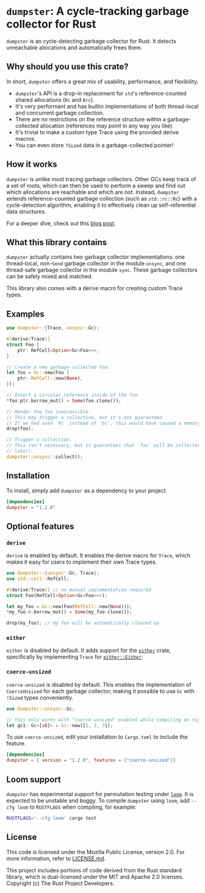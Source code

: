 # `dumpster`: A cycle-tracking garbage collector for Rust

`dumpster` is an cycle-detecting garbage collector for Rust.
It detects unreachable allocations and automatically frees them.

## Why should you use this crate?

In short, `dumpster` offers a great mix of usability, performance, and flexibility.

- `dumpster`'s API is a drop-in replacement for `std`'s reference-counted shared allocations
  (`Rc` and `Arc`).
- It's very performant and has builtin implementations of both thread-local and concurrent
  garbage collection.
- There are no restrictions on the reference structure within a garbage-collected allocation
  (references may point in any way you like).
- It's trivial to make a custom type Trace using the provided derive macros.
- You can even store `?Sized` data in a garbage-collected pointer!

## How it works

`dumpster` is unlike most tracing garbage collectors.
Other GCs keep track of a set of roots, which can then be used to perform a sweep and find out
which allocations are reachable and which are not.
Instead, `dumpster` extends reference-counted garbage collection (such as `std::rc::Rc`) with a
cycle-detection algorithm, enabling it to effectively clean up self-referential data structures.

For a deeper dive, check out this
[blog post](https://claytonwramsey.github.io/2023/08/14/dumpster.html).

## What this library contains

`dumpster` actually contains two garbage collector implementations: one thread-local, non-`Send`
garbage collector in the module `unsync`, and one thread-safe garbage collector in the module
`sync`.
These garbage collectors can be safely mixed and matched.

This library also comes with a derive macro for creating custom Trace types.

## Examples

```rust
use dumpster::{Trace, unsync::Gc};

#[derive(Trace)]
struct Foo {
    ptr: RefCell<Option<Gc<Foo>>>,
}

// Create a new garbage-collected Foo.
let foo = Gc::new(Foo {
    ptr: RefCell::new(None),
});

// Insert a circular reference inside of the foo.
*foo.ptr.borrow_mut() = Some(foo.clone());

// Render the foo inaccessible.
// This may trigger a collection, but it's not guaranteed.
// If we had used `Rc` instead of `Gc`, this would have caused a memory leak.
drop(foo);

// Trigger a collection.
// This isn't necessary, but it guarantees that `foo` will be collected immediately (instead of
// later).
dumpster::unsync::collect();
```

## Installation

To install, simply add `dumpster` as a dependency to your project.

```toml
[dependencies]
dumpster = "1.2.0"
```

## Optional features

### `derive`

`derive` is enabled by default.
It enables the derive macro for `Trace`, which makes it easy for users to implement their
own Trace types.

```rust
use dumpster::{unsync::Gc, Trace};
use std::cell::RefCell;

#[derive(Trace)] // no manual implementation required
struct Foo(RefCell<Option<Gc<Foo>>>);

let my_foo = Gc::new(Foo(RefCell::new(None)));
*my_foo.0.borrow_mut() = Some(my_foo.clone());

drop(my_foo); // my_foo will be automatically cleaned up
```

### `either`

`either` is disabled by default. It adds support for the [`either`](https://crates.io/crates/either) crate,
specifically by implementing `Trace` for [`either::Either`](https://docs.rs/either/1.13.0/either/enum.Either.html).

### `coerce-unsized`

`coerce-unsized` is disabled by default.
This enables the implementation of `CoerceUnsized` for each garbage collector,
making it possible to use `Gc` with `!Sized` types conveniently.

```rust
use dumpster::unsync::Gc;

// this only works with "coerce-unsized" enabled while compiling on nightly Rust
let gc1: Gc<[u8]> = Gc::new([1, 2, 3]);
```

To use `coerce-unsized`, edit your installation to `Cargo.toml` to include the feature.

```toml
[dependencies]
dumpster = { version = "1.2.0", features = ["coerce-unsized"]}
```

## Loom support

`dumpster` has experimental support for permutation testing under [`loom`](https://github.com/tokio-rs/loom).
It is expected to be unstable and buggy.
To compile `dumpster` using `loom`, add `--cfg loom` to `RUSTFLAGS` when compiling, for example:

```sh
RUSTFLAGS='--cfg loom' cargo test
```

## License

This code is licensed under the Mozilla Public License, version 2.0.
For more information, refer to [LICENSE.md](LICENSE.md).

This project includes portions of code derived from the Rust standard library,
which is dual-licensed under the MIT and Apache 2.0 licenses.
Copyright (c) The Rust Project Developers.

